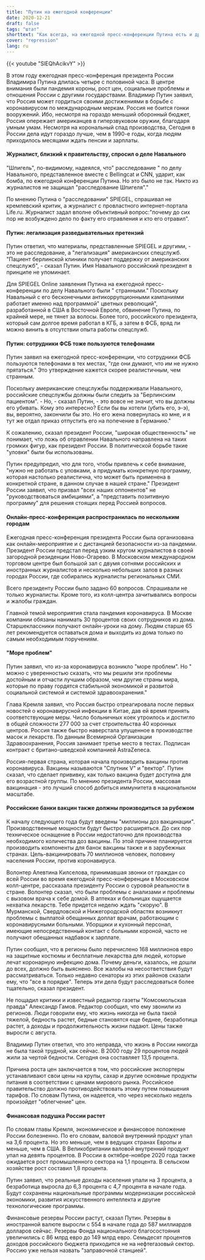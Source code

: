 ```yaml
---
title: "Путин на ежегодной конференции"
date: 2020-12-21
draft: false
tags: "штат"
shorttext: "Как всегда, на ежегодной пресс-конференции Путина есть и другие сообщения, которые немецкие СМИ не хотели бы обмануть."
cover: "repression"
lang: ru
---
```


{{< youtube "SlEQhAcikvY" >}}

В этом году ежегодная пресс-конференция президента России Владимира Путина длилась четыре с половиной часа. В центре внимания были пандемия короны, рост цен, социальные проблемы и отношения России с другими государствами. Владимир Путин заявил, что Россия может гордиться своими достижениями в борьбе с коронавирусом по международным меркам. Россия не боится гонки вооружений. Ибо, несмотря на гораздо меньший оборонный бюджет, Россия опережает американцев в гиперзвуковом оружии, благодаря умным умам. Несмотря на корональный спад производства, Сегодня в России дела идут гораздо лучше, чем в 1990-е годы, когда людям приходилось месяцами ждать пенсии и зарплаты.

#### Журналист, близкий к правительству, спросил о деле Навального

"Шпигель", по-видимому, надеялся, что" расследование " по делу Навального, представленное вместе с Bellingcat и CNN, ударит, как бомба, по ежегодной конференции Путина. Но это было не так. Никто из журналистов не защищал "расследование Шпигеля"."

По мнению Путина о "расследовании" SPIEGEL, спрашивал не кремлевский критик, а журналист с провластного интернет-портала Life.ru. Журналист задал вполне объективный вопрос:"почему до сих пор не возбуждено дело по факту его отравления и кто его отравил".

#### Путин: легализация разведывательных претензий

Путин ответил, что материалы, представленные SPIEGEL и другими, - это не расследование, а "легализация" американских спецслужб. "Пациент берлинской клиники получает поддержку от американских спецслужб", - сказал Путин. Имя Навального российский президент в принципе не упоминает.

Для SPIEGEL Online заявления Путина на ежегодной пресс-конференции по делу Навального были " странными." Поскольку Навальный с его бесконечными антикоррупционными кампаниями работает именно над программой" цветных революций", разработанной в США в Восточной Европе, обвинение Путина, по крайней мере, не тянет за волосы. Более того, российского президента, который сам долгое время работал в КГБ, а затем в ФСБ, вряд ли можно винить в отсутствии опыта работы спецслужб.

#### Путин: сотрудники ФСБ тоже пользуются телефонами

Путин заявил на ежегодной пресс-конференции, что сотрудники ФСБ пользуются телефонами в тех местах, "где они думают, что им не нужно прятаться." Это утверждение кажется скорее реалистичным, чем странным.

Поскольку американские спецслужбы поддерживали Навального, российские спецслужбы должны были следить за "Берлинским пациентом". - Но, - сказал Путин, - это вовсе не значит, что вы должны его убивать. Кому это интересно? Если бы вы хотели (убить его, э-э), вы, вероятно, закончили бы это. Но его жена повернулась ко мне, и я тут же отдал приказ отпустить его на попечение в Германию."

К сожалению, сказал президент России, "широкая общественность" не понимает, что ложь об отравлении Навального направлена на таких громких фигур, как президент России. В политической борьбе такие "уловки" были бы использованы.

Путин предупредил, что для того, чтобы привлечь к себе внимание, "нужно не работать с уловками, а придумать конкретную программу, которая настолько реалистична, что может быть применена в конкретной стране, в данном случае в нашей стране." Президент России заявил, что призвал "всех наших оппонентов" не "руководствоваться амбициями", а "представить позитивную программу" для решения стоящих перед Россией вопросов.

#### Онлайн-пресс-конференция распространилась по нескольким городам

Ежегодная пресс-конференция президента России была организована как онлайн-мероприятие и с дистанцией безопасности из-за пандемии. Президент России предстал перед узким кругом журналистов в своей загородной резиденции Ново-Огарево. В Московском международном торговом центре был большой зал с двумя сотнями российских и иностранных журналистов и несколько небольших залов в разных городах России, где собирались журналисты региональных СМИ.

Всего президенту России было задано 60 вопросов. Спрашивали не только журналисты. Кроме того, из колл-центра зачитывались вопросы и жалобы граждан.

Главной темой мероприятия стала пандемия коронавируса. В Москве компании обязаны нанимать 30 процентов своих сотрудников из дома. Старшеклассники получают онлайн-уроки на дому. Людям старше 65 лет рекомендуется оставаться дома и выходить из дома только по самым необходимым поручениям.

#### "Море проблем"

Путин заявил, что из-за коронавируса возникло "море проблем". Но " можно с уверенностью сказать, что мы решили эти проблемы достойным и отчасти лучшим образом, чем другие страны мира, которые по праву гордятся стабильной экономикой и развитой социальной системой и системой здравоохранения."

Глава Кремля заявил, что Россия быстро отреагировала после первых новостей о коронавирусной инфекции в Китае, дав ей время принять соответствующие меры. Число больничных коек утроилось и достигло в общей сложности 277 000 за счет строительства 40 коронных центров. Россия также быстро наверстала упущенное в производстве масок и лекарств. По данным Всемирной Организации Здравоохранения, Россия занимает третье место в тестах. Подписан контракт с британо-шведской компанией AstraZeneca.

Россия-первая страна, которая начала производить вакцины против коронавируса. Вакцины называются "Спутник V" и "вектор". Путин сказал, что сделает прививку, как только вакцина будет доступна для его возрастной группы. По мнению президента России, массовая вакцинация - это лучший способ добиться иммунитета в национальном масштабе.

#### Российские банки вакцин также должны производиться за рубежом

К началу следующего года будут введены "миллионы доз вакцинации". Производственные мощности будут быстро расширяться. До сих пор техническое оснащение в России недостаточно для производства необходимого количества доз вакцины. По этой причине планируется производить компоненты для банок вакцины также и в зарубежных странах. Цель-вакцинировать 70 миллионов человек, половину населения России, против коронавируса.

Волонтер Алевтина Килселова, принимавшая звонки от граждан со всей России во время ежегодной пресс-конференции в Московском колл-центре, рассказала президенту России о суровой реальности в стране. Волонтер сказал, что были проблемы с анализами и проблемы с вызовом врача к себе домой. В аптеках и больницах ощущается нехватка лекарств. Тебе придется неделю ждать "скорую". В Мурманской, Свердловской и Нижегородской областях возникнут проблемы с выплатой обещанных доплат врачам, работающим с коронавирусными больными. Уборщики и кухонный персонал, имеющие непосредственный контакт с больными короной, часто не получают обещанных надбавок к зарплате.

Путин сообщил, что в регионы было перечислено 168 миллионов евро на защитные костюмы и бесплатные лекарства для людей, которые лечат коронарную инфекцию дома. Почему деньги, казалось, не дошли до всех, должно быть выяснено. Все жалобы на несоответствия будут рассматриваться. Только недавно сенаторы из этих районов сказали ему, что "все в порядке". Теперь эти дела будут расследоваться более тщательно, сказал президент.

Не пощадил критики и известный редактор газеты "Комсомольская правда" Александр Гамов. Редактор сообщил, что ему звонили из регионов. Люди говорили ему, что жизнь никогда не была такой тяжелой, бедность растет, бедные становятся еще беднее, безработица растет, а доходы и продолжительность жизни падают. Цены также выросли с августа.

Владимир Путин ответил, что это неправда, что жизнь в России никогда не была такой трудной, как сейчас. В 2000 году 29 процентов людей жили за чертой бедности. Сегодня она составляет 13,5 процента.

Причина роста цен заключается в том, что российские экспортеры устанавливают свои цены на крупы, сахар и другие основные продукты питания в соответствии с ценами мирового рынка. Российское правительство должно противодействовать этому путем повышения тарифов. По словам Путина, он надеется, что через несколько недель произойдет "облегчение" цен.

#### Финансовая подушка России растет

По словам главы Кремля, экономическое и финансовое положение России болезненно. По его словам, валовой внутренний продукт упал на 3,6 процента. Но это меньше, чем в ведущих странах Европы и меньше, чем в США. В Великобритании валовой внутренний продукт упал на девять процентов. В России в октябре-ноябре 2020 года также ожидается рост промышленного сектора на 1,1 процента. В сельском хозяйстве рост составил 1,8 процента.

Путин заявил, что реальные доходы населения упали на 3 процента, а безработица выросла до 6,3 процента с 4,7 процента в начале года. Будут сохранены национальные программы модернизации российской экономики, развития искусственного интеллекта и другие технологические программы.

Финансовые резервы России растут, сказал Путин. Резервы в иностранной валюте выросли с 554 в начале года до 587 миллиардов долларов сейчас. Резервы Фонда национального благосостояния увеличились с 86 млрд евро до 149 млрд евро. Семьдесят процентов доходов российского бюджета приходится не на нефтегазовый сектор. Россию уже нельзя назвать "заправочной станцией".
